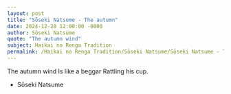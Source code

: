 ```yaml
---
layout: post
title: "Sōseki Natsume - The autumn"
date: 2024-12-28 12:00:00 -0000
author: Sōseki Natsume
quote: "The autumn wind"
subject: Haikai no Renga Tradition
permalink: /Haikai no Renga Tradition/Sōseki Natsume/Sōseki Natsume - The autumn
---
```


The autumn wind
Is like a beggar
Rattling his cup.

- Sōseki Natsume

